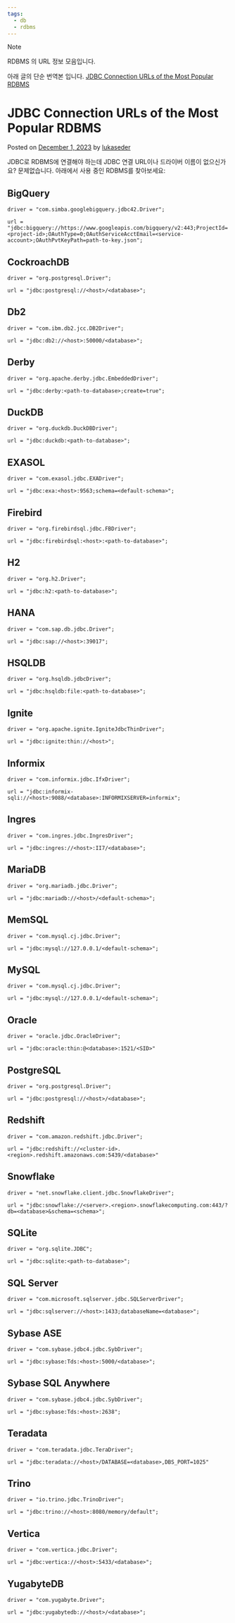 ```yaml
---
tags:
  - db
  - rdbms
---
```


> [!note]
> RDBMS 의 URL 정보 모음입니다.
> 
> 아래 글의 단순 번역본 입니다.
> [JDBC Connection URLs of the Most Popular RDBMS](https://blog.jooq.org/jdbc-connection-urls-of-the-most-popular-rdbms/)

# JDBC Connection URLs of the Most Popular RDBMS

Posted on [December 1, 2023](https://blog.jooq.org/jdbc-connection-urls-of-the-most-popular-rdbms/) by [lukaseder](https://blog.jooq.org/author/lukaseder/)

JDBC로 RDBMS에 연결해야 하는데 JDBC 연결 URL이나 드라이버 이름이 없으신가요? 문제없습니다. 아래에서 사용 중인 RDBMS를 찾아보세요:

## BigQuery

```properties
driver = "com.simba.googlebigquery.jdbc42.Driver";

url = "jdbc:bigquery://https://www.googleapis.com/bigquery/v2:443;ProjectId=<project-id>;OAuthType=0;OAuthServiceAcctEmail=<service-account>;OAuthPvtKeyPath=path-to-key.json";
```

## CockroachDB

```properties
driver = "org.postgresql.Driver";

url = "jdbc:postgresql://<host>/<database>";
```

## Db2

```properties
driver = "com.ibm.db2.jcc.DB2Driver";

url = "jdbc:db2://<host>:50000/<database>";
```

## Derby

```properties
driver = "org.apache.derby.jdbc.EmbeddedDriver";

url = "jdbc:derby:<path-to-database>;create=true";
```

## DuckDB

```properties
driver = "org.duckdb.DuckDBDriver";

url = "jdbc:duckdb:<path-to-database>";
```

## EXASOL

```properties
driver = "com.exasol.jdbc.EXADriver";

url = "jdbc:exa:<host>:9563;schema=<default-schema>";
```

## Firebird

```properties
driver = "org.firebirdsql.jdbc.FBDriver";

url = "jdbc:firebirdsql:<host>:<path-to-database>";
```

## H2

```properties
driver = "org.h2.Driver";

url = "jdbc:h2:<path-to-database>";
```

## HANA

```properties
driver = "com.sap.db.jdbc.Driver";

url = "jdbc:sap://<host>:39017";
```

## HSQLDB

```properties
driver = "org.hsqldb.jdbcDriver";

url = "jdbc:hsqldb:file:<path-to-database>";
```

## Ignite

```properties
driver = "org.apache.ignite.IgniteJdbcThinDriver";

url = "jdbc:ignite:thin://<host>";
```

## Informix

```properties
driver = "com.informix.jdbc.IfxDriver";

url = "jdbc:informix-sqli://<host>:9088/<database>:INFORMIXSERVER=informix";
```

## Ingres

```properties
driver = "com.ingres.jdbc.IngresDriver";

url = "jdbc:ingres://<host>:II7/<database>";
```

## MariaDB

```properties
driver = "org.mariadb.jdbc.Driver";

url = "jdbc:mariadb://<host>/<default-schema>";
```

## MemSQL

```properties
driver = "com.mysql.cj.jdbc.Driver";

url = "jdbc:mysql://127.0.0.1/<default-schema>";
```

## MySQL

```properties
driver = "com.mysql.cj.jdbc.Driver";

url = "jdbc:mysql://127.0.0.1/<default-schema>";
```

## Oracle

```properties
driver = "oracle.jdbc.OracleDriver";

url = "jdbc:oracle:thin:@<database>:1521/<SID>"
```

## PostgreSQL

```properties
driver = "org.postgresql.Driver";

url = "jdbc:postgresql://<host>/<database>";
```

## Redshift

```properties
driver = "com.amazon.redshift.jdbc.Driver";

url = "jdbc:redshift://<cluster-id>.<region>.redshift.amazonaws.com:5439/<database>"
```

## Snowflake

```properties
driver = "net.snowflake.client.jdbc.SnowflakeDriver";

url = "jdbc:snowflake://<server>.<region>.snowflakecomputing.com:443/?db=<database>&schema=<schema>";
```

## SQLite

```properties
driver = "org.sqlite.JDBC";

url = "jdbc:sqlite:<path-to-database>";
```

## SQL Server

```properties
driver = "com.microsoft.sqlserver.jdbc.SQLServerDriver";

url = "jdbc:sqlserver://<host>:1433;databaseName=<database>";
```

## Sybase ASE

```properties
driver = "com.sybase.jdbc4.jdbc.SybDriver";

url = "jdbc:sybase:Tds:<host>:5000/<database>";
```

## Sybase SQL Anywhere

```properties
driver = "com.sybase.jdbc4.jdbc.SybDriver";

url = "jdbc:sybase:Tds:<host>:2638";
```

## Teradata

```properties
driver = "com.teradata.jdbc.TeraDriver";

url = "jdbc:teradata://<host>/DATABASE=<database>,DBS_PORT=1025"
```

## Trino

```properties
driver = "io.trino.jdbc.TrinoDriver";

url = "jdbc:trino://<host>:8080/memory/default";
```

## Vertica

```properties
driver = "com.vertica.jdbc.Driver";

url = "jdbc:vertica://<host>:5433/<database>";
```

## YugabyteDB

```properties
driver = "com.yugabyte.Driver";

url = "jdbc:yugabytedb://<host>/<database>";
```
